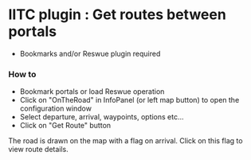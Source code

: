 # IITC plugin : Get routes between portals 

- Bookmarks and/or Reswue plugin required

### How to

- Bookmark portals or load Reswue operation
- Click on "OnTheRoad" in InfoPanel (or left map button) to open the configuration window
- Select departure, arrival, waypoints, options etc...
- Click on "Get Route" button

The road is drawn on the map with a flag on arrival. Click on this flag to view route details. 
